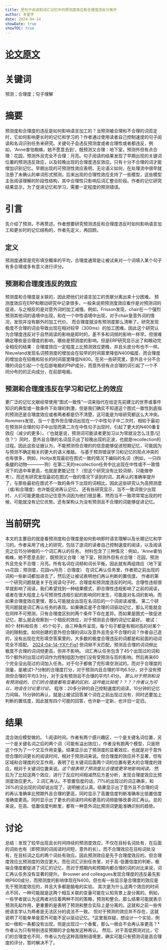 ```yaml
---
title: 把句子阅读和词汇记忆中的预测度效应和合理度违反分离开
author: 羊星宇
date: 2024-04-14
showDate: true
showTOC: true
---
```

# [论文原文](../Source_Files/2024-04-14-YXY.pdf)
# 关键词
预测；合理度；句子理解
# 摘要
预测度和合理度的违反是如何影响语言加工的？当预测被合理和不合理的词否定时，它如何影响更长时的记忆和学习的？作者通过使用读者自己控制速度的句子阅读和名词识别任务来研究。关键句子会违反预测度或者合理性或者都违反，例如，‘Anne害怕蜘蛛，她不愿意去到‘，既预测又合理：地下室，预测外但有点合理：花园，预测外且完全不合理：月亮。句子阅读的结果发现了早期出现的关键词位置的预测违反效应，以及较晚出现的合理度违反效应。只有十分不合理的词才能增加识别记忆。早期出现的可预测性效应表明，无论语义如何，在处理流中很早就注册了未确认的单词形式预测。后来出现的合理性效应支持了一些模型，这些模型主张阅读理解的阶段性结构，其中合理性只影响后词汇整合阶段。作者的记忆研究结果显示，为了促进记忆和学习，需要一定程度的预测错误。
# 引言
先介绍了预测，不再赘述。作者想要研究预测违反和合理度违反时如何影响语言加工和更长时的记忆结构的，作者先定义，再回顾。
## 定义
预测度通常是完形填空概率的平均，合理度通常是让被试来对一个词填入某个句子有多合理或多有意义进行评分。
## 预测和合理度违反的效应
预测度和合理度是关联的，因此把他们对语言加工的贡献分离出来十分困难。
预测度效应在ERP和眼动研究中记录很多，一般来说把预测度效应看作是对预测词的促进，与之相反的是对意外词的加工减慢。例如，Frisson发现，chair在一个强烈预测其他词的语境中出现，和在一个中性语境中出现，对于chair是意外词的情况，发现并没有额外的加工代价。
而合理度就没有预测度那么清晰了。研究发现极度不合理的词会导致出现在相对较早（300ms）的加工困难。因此这个研究认为合理度违反对于自然阅读的影响是即时的，差不多和词频的影响一样早。但很难确定哪些是合理度的影响，哪些是预测度的影响。但是ERP研究显示出了和眼动完全相反的结果：合理度效应一定程度上比预测效应更晚，并且头皮分布也不一样。
Nieuwland发现名词预测度的增加会在较早的时间窗里降低N400幅度，而合理度的增加会在较晚和较长的时间窗里降低N400。在另一些研究里，意外且十分不合理的词会引起一个在后部电极的PNP成分，而意外但有点合理的词引起了一个不同分布的的正向成分，在前部电极。
## 预测和合理度违反在学习和记忆上的效应
更广泛的记忆文献经常使用“图式一致性”一词来指代在给定先前建立的世界或事件知识的典型或一致条件下处理的刺激，但是我们确实不知道这个图式一致性到底指的预测还是合理度效应或者两者都是仍不清楚，这可能是为啥研究都这么大冲突。
Rommers发现，当一个意外但合理词出现在一个中性句子中二次时，相较于最初在预测并合理的句子中出现而第二次在中性句子出现时，引起了更大的N400重复效应（减少的更多）。（’也就是说，预测词可能读者更加习以为常就没怎么注意/记住？‘）同时，意外且合理的名词显示出了较晚出现的正波，也就是recollection的过程。因此这些证据认为，不能预测但合理的的信息能够促进短期记忆，可能因为与预测不确定相关的更大的语义推敲。
与基于预测错误学习和记忆的观点冲突的也有很多，例如，Holtje发现最初在图式一致的情况下编码的名词（例如，一只四条腿的动物————狗）在第二天的recollection任务中比出现在中性或不一致情况下的选中率更高，也就是更能记住？（但这个研究没有比较词频，只能做参考）。而还有研究发现最初在图式一致的情况下读到的词，其再认的准确率提升了，与那些最初在图式不一致的条件下出现的词相比。因此这些研究认为高预测度（或/和合理度）也许能促进再认记忆。
还有些研究显示，当不一致词很少出现时，人们可能更能成功记住意外词因为他们很显著，然而当不一致项常常出现的时候，可能就没有记忆优势。还有架构认为没有预测且不合理的词能够促进记忆。
# 当前研究
本文的主要目的就是看预测度和合理度是如何影响即时语言理解以及长期记忆和学习的。作者采用了线上的研究，包括了逐词的读者自己控制速度的阅读，以及阅读完之后15分钟做的一个词汇再认的任务。
材料包含了三种情况：例如，‘Anne害怕蜘蛛，她不愿意去到‘，既预测又合理：地下室，预测外但有点合理：花园，预测外且完全不合理：月亮。所有名词在词频和词长平衡。因此就有两组效应（地下室vs花园：预测度，花园vs月亮：合理度）
在词汇再认任务里，作者把之前出现的词和一些新词都加进去了，然后还让被试表明他们再认判断的置信度。
作者的第一个研究问题就是关于在阅读句子时，合理度和预测度违反的时间。合理性违规很早就影响了阅读，我们希望找到一种结果模式，即合理性违规影响了之前的阅读，或者在很大程度上与可预测性违规引起的影响同时发生，可能是对名词的影响。而如果合理度效应更慢，那么可能就会出现在名词后的一个词阅读减慢。
第二个研究问题就是词汇再认任务的表现。如果确实是不合理的词驱动记忆，那么可能就会在同样不可预测，只有合理度区别的两个条件下存在差异。而如果是图式一致促进记忆，那么就会观察到一个相反的效应，对于预测且合理的词记忆最好。
被试：80个
材料和任务：45个句子，由三种条件呈现，每个句子都是有相对高的对某个词的限制度。如何创建的意外但合理的词以及意外且完全不合理的词？作者自己造的，没有出现在完形填空答案里的，大多数的极度合理违反的词都是和前面的动词完全不搭配。
[2024-04-14-YXY-Fig1](../Supporting_Information/2024-04-14-YXY-Fig1.png)
但词频不太匹配，预测且合理的词词频比极度不合理的词词频更高，但并不影响。
词汇再认任务包含了45个出现过的词和15个额外的出现过的词作为控制组因为他们没有受预测与否的影响。然后再来60个完全没出现过的词加入任务。对于句子都做了完形填空测试的。而对于合理度的测量，是被试1-7分制的合理度打分，对于预测内且合理的平均6.5分，对于没有预测但合理的平均3.9分，对于没有预测且不合理的平均1.41分。
*那么对于预测和没有预测组的，它们的合理度都有显著的区别，这咋能比较呢？？？？作者认为可以，他会在讨论里讨论。*
程序：20多分钟的自己控制速度的阅读，10分钟的记忆力间隔，15分钟的再认，就是让被试回答某个词在之前出现过没有，同时还要加上判断的置信度，因此就有四个可能的回答，也许新一定新，也许旧一定旧。
# 结果
混合效应模型做的。
1.阅读时间。作者有两个感兴趣区，一个是关键名词位置，另一个是关键名词之后的两个词（可能有溢出效应）。作者没有跑两个模型，只是把这个作为了一个交互作用变量。结果显示出了预测度的显著效应，也就是对于意外但合理的词更长的阅读时间，相对于预测词来说。但合理度的效应并不显著，但有区域和合理度的交互作用，表明了在关键词后面两个词的位置有更大的合理度的效应，相对于关键词位置来说。*这个就表明了预测度比合理度更早地影响阅读。*
然后为了比较这两个效应，进行了反应时间相减然后方差分析，发现合理度效应比预测度效应更大。
2.词汇再认。不管置信度的话，71%的出现过的词正确率，和26%的没出现的词却说出现了，说明被试认真。结果显示出了意外且不合理的词的再认准确率比预期外且合理的更高，同时显示了高置信度判断准确率比低置信度准确度更高。同时显示出了更长的阅读时间和更高的词频能够改善词汇再认。总的来说，在高、低置信度判断里，都有一种意外词比预测词更能准确识别的趋势。
# 讨论
总结：发现了较早出现且长时间持续的预测度效应，不仅在目标名词处有，在后面的词处也有（即预测的词阅读时间短，意外的长）。而不合理效应在目标词处没有，在目标词之后的两个词处有效应。因此预测效应是先于合理度效应的。但合理度效应比预测度的效应更大。而在词汇识别任务里，对于高-低置信度的判断，极端合理度都促进了词汇的记忆，而对于预期内和预期内都合理的词的对比来说，词汇再认任务没有显著的提升。
Brouwer and colleagues发现合理度的违反最先影响P600成分，而预测度的影响体现在N400。但也有一些显示是合理度的效应是先于预测度效应的，并且大多都是脑电的实验。
其次是为什么这两个效应的时间点不同，一种可能就是这两个相互关联的变量可能在认知背景上是分离的。例如，一些学者就认为这两者对应着两种不同的策略，预测和整合。那么结果可能就表示预测先起作用，更重要的是表明了预测和整合实际上是分离的。这就和之前一些传统语言学认为两者是无法区分的说法不一致。
但对于预测的效应并不存在，这就说明了可能单单是意外可能不足以驱动记忆。*这里我存疑，想设计一个实验，例如一根和一条都没有出现，但是出现过一个香蕉，那么一根会不会再认率更高？*作者认为只有特别违反预期的才会触发这种再认。
然后，对于高低预测对比，它们的合理度也不同，作者认为在这种高限制语境里，确实可能只有预测词是高合理度的评分，暂时解决不了。


